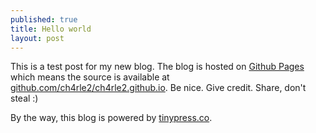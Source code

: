 ```yaml
---
published: true
title: Hello world
layout: post
---
```

This is a test post for my new blog. The blog is hosted on [Github Pages](http://pages.github.com/) which means the source is available at [github.com/ch4rle2/ch4rle2.github.io](http://github.com/ch4rle2/ch4rle2.github.io). Be nice. Give credit. Share, don't steal :)

By the way, this blog is powered by [tinypress.co](https://tinypress.co).